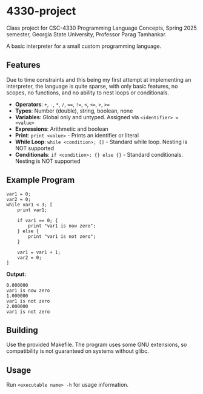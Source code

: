 # 4330-project
Class project for CSC-4330 Programming Language Concepts, Spring 2025 semester,
Georgia State University, Professor Parag Tamhankar.

A basic interpreter for a small custom programming language.

## Features
Due to time constraints and this being my first attempt at implementing an
interpreter, the language is quite sparse, with only basic features, no scopes,
no functions, and no ability to nest loops or conditionals.

- **Operators**: `+`, `-`, `*`, `/`, `==`, `!=`, `<`, `<=`, `>`, `>=`
- **Types**: Number (double), string, boolean, none
- **Variables**: Global only and untyped. Assigned via `<identifier> = <value>`
- **Expressions**: Arithmetic and boolean
- **Print**: `print <value>` - Prints an identifier or literal
- **While Loop**: `while <condition>; []` - Standard while loop. Nesting is NOT supported
- **Conditionals**: `if <condition>; {} else {}` - Standard conditionals. Nesting is NOT supported

## Example Program
```plaintext
var1 = 0;
var2 = 0;
while var1 < 3; [
    print var1;

    if var1 == 0; {
        print "var1 is now zero";
    } else {
        print "var1 is not zero";
    }

    var1 = var1 + 1;
    var2 = 0;
]
```
**Output:**
```plaintext
0.000000
var1 is now zero
1.000000
var1 is not zero
2.000000
var1 is not zero
```

## Building
Use the provided Makefile. The program uses some GNU extensions, so compatibility is not guaranteed on systems without glibc.

## Usage
Run ```<executable name> -h``` for usage information.
